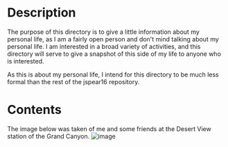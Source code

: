 # Description
The purpose of this directory is to give a little information about my personal life, as I am a fairly open person and don't mind talking about my personal life. I am interested in a broad variety of activities, and this directory will serve to give a snapshot of this side of my life to anyone who is interested.

As this is about my personal life, I intend for this directory to be much less formal than the rest of the jspear16 repository.

# Contents
The image below was taken of me and some friends at the Desert View station of the Grand Canyon.
![image](https://user-images.githubusercontent.com/Grand_Canyon.jpg)
